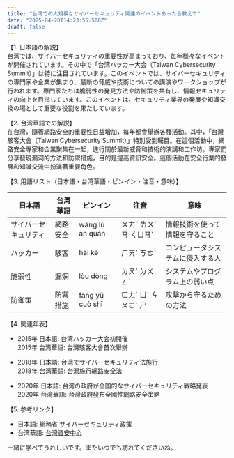 ```yaml
---
title: "台湾での大規模なサイバーセキュリティ関連のイベントあったら教えて"
date: "2025-04-20T14:23:55.508Z"
draft: false
---
```


【1. 日本語の解説】  
台湾では、サイバーセキュリティの重要性が高まっており、毎年様々なイベントが開催されています。その中で「台湾ハッカー大会（Taiwan Cybersecurity Summit）」は特に注目されています。このイベントでは、サイバーセキュリティの専門家や企業が集まり、最新の脅威や技術についての講演やワークショップが行われます。専門家たちは脆弱性の発見方法や防御策を共有し、情報セキュリティの向上を目指しています。このイベントは、セキュリティ業界の発展や知識交換の場として重要な役割を果たしています。

【2. 台湾華語での解説】  
在台灣，隨著網路安全的重要性日益增加，每年都會舉辦各種活動。其中，「台灣駭客大會（Taiwan Cybersecurity Summit）」特別受到矚目。在這個活動中，網路安全專家和企業聚集在一起，進行關於最新威脅和技術的演講和工作坊。專家們分享發現漏洞的方法和防禦措施，目的是提高資訊安全。這個活動在安全行業的發展和知識交流中扮演著重要角色。

【3. 用語リスト（日本語・台湾華語・ピンイン・注音・意味）】  

| 日本語         | 台湾華語         | ピンイン           | 注音       | 意味                           |
|----------------|----------------|-----------------|-----------|------------------------------|
| サイバーセキュリティ | 網路安全         | wǎng lù ān quán  | ㄨㄤˇ ㄌㄨˋ ㄢ ㄑㄩㄢˊ | 情報技術を使って情報を守ること         |
| ハッカー       | 駭客             | hài kè            | ㄏㄞˋ ㄎㄜˋ | コンピュータシステムに侵入する人    |
| 脆弱性         | 漏洞             | lòu dòng          | ㄌㄡˋ ㄉㄨㄥˋ | システムやプログラム上の弱い点      |
| 防御策         | 防禦措施         | fáng yù cuò shī  | ㄈㄤˊ ㄩˋ ㄘㄨㄛˋ ㄕ | 攻撃から守るための方法            |

【4. 関連年表】  

- 2015年 日本語: 台湾ハッカー大会初開催   
  2015年 台湾華語: 台灣駭客大會首次舉辦  
   
- 2018年 日本語: 台湾でサイバーセキュリティ法施行   
  2018年 台湾華語: 台灣施行網路安全法  
   
- 2020年 日本語: 台湾の政府が全国的なサイバーセキュリティ戦略発表   
  2020年 台湾華語: 台灣政府發布全國性網路安全策略  

【5. 参考リンク】  

- 日本語: [総務省 サイバーセキュリティ政策](https://www.soumu.go.jp/main_sosiki/gyoukan/english/cyber-security.html)  
- 台湾華語: [台灣資安中心](https://twnic.taiwan-computer.com.tw/)  

一緒に学べてうれしいです。またいつでも訪れてくださいね。